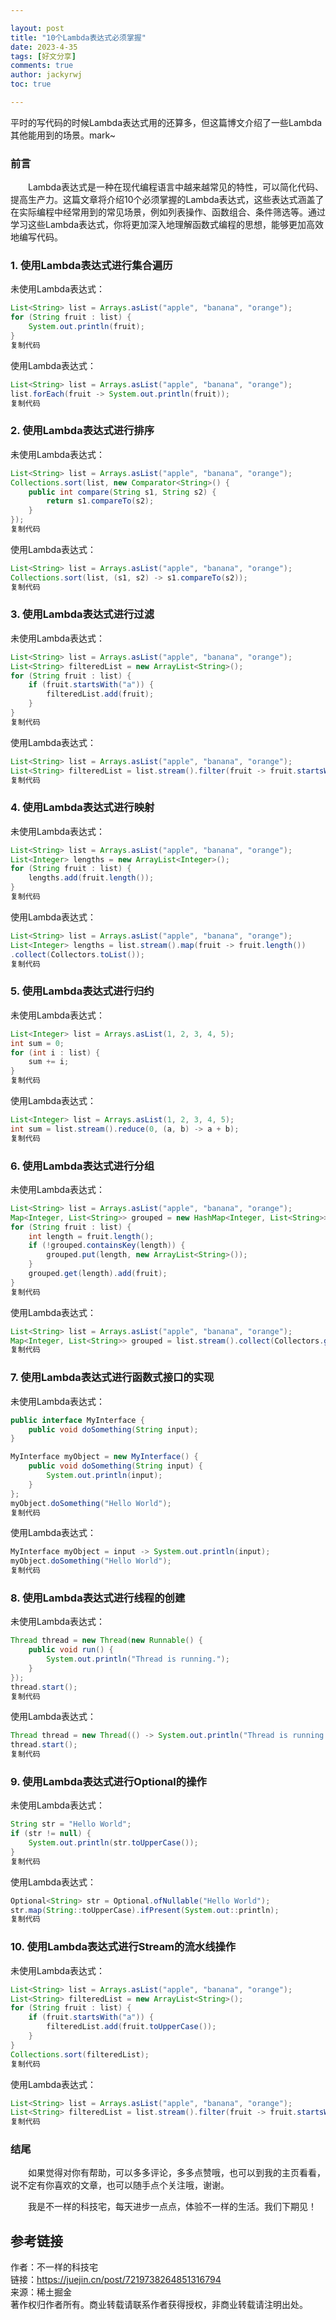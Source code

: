 ```yaml
---

layout: post
title: "10个Lambda表达式必须掌握"
date: 2023-4-35
tags: [好文分享]
comments: true
author: jackyrwj
toc: true

---
```


平时的写代码的时候Lambda表达式用的还算多，但这篇博文介绍了一些Lambda其他能用到的场景。mark~

### 前言

  Lambda表达式是一种在现代编程语言中越来越常见的特性，可以简化代码、提高生产力。这篇文章将介绍10个必须掌握的Lambda表达式，这些表达式涵盖了在实际编程中经常用到的常见场景，例如列表操作、函数组合、条件筛选等。通过学习这些Lambda表达式，你将更加深入地理解函数式编程的思想，能够更加高效地编写代码。

### 1. 使用Lambda表达式进行集合遍历

未使用Lambda表达式：

```java
List<String> list = Arrays.asList("apple", "banana", "orange");
for (String fruit : list) {
    System.out.println(fruit);
}
复制代码
```

使用Lambda表达式：

```java
List<String> list = Arrays.asList("apple", "banana", "orange");
list.forEach(fruit -> System.out.println(fruit));
复制代码
```

### 2. 使用Lambda表达式进行排序

未使用Lambda表达式：

```java
List<String> list = Arrays.asList("apple", "banana", "orange");
Collections.sort(list, new Comparator<String>() {
    public int compare(String s1, String s2) {
        return s1.compareTo(s2);
    }
});
复制代码
```

使用Lambda表达式：

```java
List<String> list = Arrays.asList("apple", "banana", "orange");
Collections.sort(list, (s1, s2) -> s1.compareTo(s2));
复制代码
```

### 3. 使用Lambda表达式进行过滤

未使用Lambda表达式：

```java
List<String> list = Arrays.asList("apple", "banana", "orange");
List<String> filteredList = new ArrayList<String>();
for (String fruit : list) {
    if (fruit.startsWith("a")) {
        filteredList.add(fruit);
    }
}
复制代码
```

使用Lambda表达式：

```java
List<String> list = Arrays.asList("apple", "banana", "orange");
List<String> filteredList = list.stream().filter(fruit -> fruit.startsWith("a")).collect(Collectors.toList());
复制代码
```

### 4. 使用Lambda表达式进行映射

未使用Lambda表达式：

```java
List<String> list = Arrays.asList("apple", "banana", "orange");
List<Integer> lengths = new ArrayList<Integer>();
for (String fruit : list) {
    lengths.add(fruit.length());
}
复制代码
```

使用Lambda表达式：

```java
List<String> list = Arrays.asList("apple", "banana", "orange");
List<Integer> lengths = list.stream().map(fruit -> fruit.length())
.collect(Collectors.toList());
复制代码
```

### 5. 使用Lambda表达式进行归约

未使用Lambda表达式：

```java
List<Integer> list = Arrays.asList(1, 2, 3, 4, 5);
int sum = 0;
for (int i : list) {
    sum += i;
}
复制代码
```

使用Lambda表达式：

```java
List<Integer> list = Arrays.asList(1, 2, 3, 4, 5);
int sum = list.stream().reduce(0, (a, b) -> a + b);
复制代码
```

### 6. 使用Lambda表达式进行分组

未使用Lambda表达式：

```java
List<String> list = Arrays.asList("apple", "banana", "orange");
Map<Integer, List<String>> grouped = new HashMap<Integer, List<String>>();
for (String fruit : list) {
    int length = fruit.length();
    if (!grouped.containsKey(length)) {
        grouped.put(length, new ArrayList<String>());
    }
    grouped.get(length).add(fruit);
}
复制代码
```

使用Lambda表达式：

```java
List<String> list = Arrays.asList("apple", "banana", "orange");
Map<Integer, List<String>> grouped = list.stream().collect(Collectors.groupingBy(fruit -> fruit.length()));
复制代码
```

### 7. 使用Lambda表达式进行函数式接口的实现

未使用Lambda表达式：

```java
public interface MyInterface {
    public void doSomething(String input);
}

MyInterface myObject = new MyInterface() {
    public void doSomething(String input) {
        System.out.println(input);
    }
};
myObject.doSomething("Hello World");
复制代码
```

使用Lambda表达式：

```java
MyInterface myObject = input -> System.out.println(input);
myObject.doSomething("Hello World");
复制代码
```

### 8. 使用Lambda表达式进行线程的创建

未使用Lambda表达式：

```java
Thread thread = new Thread(new Runnable() {
    public void run() {
        System.out.println("Thread is running.");
    }
});
thread.start();
复制代码
```

使用Lambda表达式：

```java
Thread thread = new Thread(() -> System.out.println("Thread is running."));
thread.start();
复制代码
```

### 9. 使用Lambda表达式进行Optional的操作

未使用Lambda表达式：

```java
String str = "Hello World";
if (str != null) {
    System.out.println(str.toUpperCase());
}
复制代码
```

使用Lambda表达式：

```java
Optional<String> str = Optional.ofNullable("Hello World");
str.map(String::toUpperCase).ifPresent(System.out::println);
复制代码
```

### 10. 使用Lambda表达式进行Stream的流水线操作

未使用Lambda表达式：

```java
List<String> list = Arrays.asList("apple", "banana", "orange");
List<String> filteredList = new ArrayList<String>();
for (String fruit : list) {
    if (fruit.startsWith("a")) {
        filteredList.add(fruit.toUpperCase());
    }
}
Collections.sort(filteredList);
复制代码
```

使用Lambda表达式：

```java
List<String> list = Arrays.asList("apple", "banana", "orange");
List<String> filteredList = list.stream().filter(fruit -> fruit.startsWith("a")).map(String::toUpperCase).sorted().collect(Collectors.toList());
复制代码
```

### 结尾

  如果觉得对你有帮助，可以多多评论，多多点赞哦，也可以到我的主页看看，说不定有你喜欢的文章，也可以随手点个关注哦，谢谢。

  我是不一样的科技宅，每天进步一点点，体验不一样的生活。我们下期见！

## 参考链接

作者：不一样的科技宅  
链接：https://juejin.cn/post/7219738264851316794  
来源：稀土掘金  
著作权归作者所有。商业转载请联系作者获得授权，非商业转载请注明出处。
